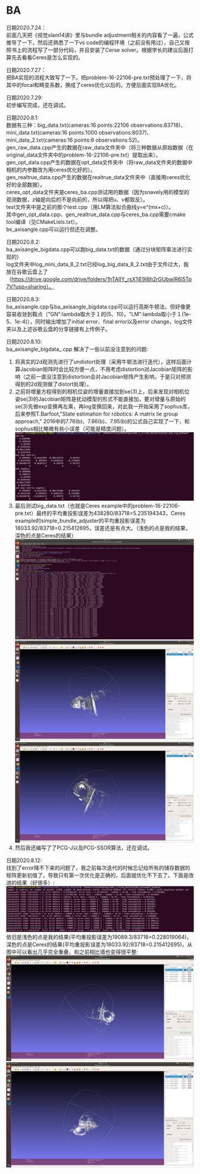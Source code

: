# BA
日期2020.7.24：  
前面几天把《视觉slam14讲》里与bundle adjustment相关的内容看了一遍，公式推导了一下，然后还熟悉了一下vs code的编程环境（之前没有用过），自己又按照书上的流程写了一部分代码，并且安装了Cerse solver。根据学长的建议后面打算先去看看Ceres是怎么实现的。

日期2020.7.27：  
把BA实现的流程大致写了一下。把problem-16-22106-pre.txt预处理了一下，将其中的focal和畸变系数，换成了ceres优化以后的。方便后面实现BA优化。

日期2020.7.29:  
初步编写完成，还在调试。

日期2020.8.1:  
数据有三种：big_data.txt(cameras:16 points:22106 observations:83718)、mini_data.txt(cameras:16 points:1000 observations:8037)、mini_data_2.txt(cameras:16 points:6 observations:52)。  
gen_raw_data.cpp产生的数据在raw_data文件夹中（将三种数据从原始数据（在original_data文件夹中的problem-16-22106-pre.txt）提取出来）。  
gen_opt_data.cpp产生的数据在opt_data文件夹中（将raw_data文件夹的数据中相机的内参数改为用ceres优化好的）。  
gen_realtrue_data.cpp产生的数据在realtrue_data文件夹中（直接用ceres优化好的全部数据）。  
ceres_opt_data文件夹是ceres_ba.cpp测试用的数据（因为snavely用的模型的观测数据，z轴是向后的不是向前的，所以得把u、v都取反）。  
test文件夹中是之前的那个test.cpp（用LM算法拟合曲线y=e^(mx+c)）。  
其中gen_opt_data.cpp、gen_realtrue_data.cpp与ceres_ba.cpp需要cmake tool编译（见CMakeLists.txt）。  
bx_axisangle.cpp可以运行但还在调整。

日期2020.8.2:  
ba_axisangle_bigdata.cpp可以跑big_data.txt的数据（通过分块矩阵乘法进行实现的）  
log文件夹中log_mini_data_8_2.txt已经log_big_data_8_2.txt由于文件过大，我放在谷歌云盘上了（https://drive.google.com/drive/folders/1hTAIIY_rsX1jE9l8h2rGUbwIR6i5Tp7V?usp=sharing）。 

日期2020.8.3:  
ba_axisangle.cpp与ba_axisangle_bigdata.cpp可以运行高斯牛顿法，但好像更容易收敛到鞍点（"GN":lambda取大于１的(5、10)，"LM":lambda取小于１(1e-5、1e-4)），同时输出增加了initial error、final error以及error change，log文件夹以及上述谷歌云盘的分享链接有上传例子。

日期2020.8.10:  
ba_axisangle_bigdata_.cpp 解决了一些以前没注意到的问题:  
1. 将真实的2d观测先进行了undistort处理（采用牛顿法进行迭代），这样后面计算Jacobian矩阵时会比较方便一点，不用考虑distortion对Jacobian矩阵的影响（之前一直没注意到distortion会对Jacobian矩阵产生影响，于是只对预测得到的2d观测做了distort处理）。  
2. 之前将增量方程得到的相机位姿的增量直接加到se(3)上，后来发现对相机位姿se(3)的Jacobian矩阵是扰动模型的形式不能直接加，要对增量与原始的se(3)先做exp变换再左乘，再log变换回来，对此我一开始采用了sophus库，后来参照T.Barfoot,"State estimation for robotics: A matrix lie group approach," 2016中的7.76(b)、7.86(b)、7.95(b)的公式自己实现了一下，和sophus相比略微有些小误差（可能是精度问题）。  
![图1](https://github.com/wjm-wjm/BA/blob/master/image/2020-08-10%2023-11-03%20%E7%9A%84%E5%B1%8F%E5%B9%95%E6%88%AA%E5%9B%BE.png)  
3. 最后测试big_data.txt（也就是Ceres example中的problem-16-22106-pre.txt）最终的平均重投影误差为438280/83718=5.235194343，Ceres example的simple_bundle_adjuster的平均重投影误差为18033.92/83718=0.215412695，误差还是有点大。（浅色的点是我的结果，深色的点是Ceres的结果）  
![图2](https://github.com/wjm-wjm/BA/blob/master/image/2020-08-10%2023-36-15%20%E7%9A%84%E5%B1%8F%E5%B9%95%E6%88%AA%E5%9B%BE.png)  
![图3](https://github.com/wjm-wjm/BA/blob/master/image/2020-08-11%2014-00-46%20%E7%9A%84%E5%B1%8F%E5%B9%95%E6%88%AA%E5%9B%BE.png)  
![图4](https://github.com/wjm-wjm/BA/blob/master/image/2020-08-11%2014-03-24%20%E7%9A%84%E5%B1%8F%E5%B9%95%E6%88%AA%E5%9B%BE.png)  
4. 然后我还编写了了PCG-J以及PCG-SSOR算法，还在调试。

日期2020.8.12:  
找到了error降不下来的问题了，我之前每次迭代的时候忘记给所有的储存数据的矩阵更新初值了，导致只有第一次优化是正确的，后面就优化不下去了。下面是改进的结果（好很多）:  
![图5](https://github.com/wjm-wjm/BA/blob/master/image/2020-08-13%2000-11-40%20%E7%9A%84%E5%B1%8F%E5%B9%95%E6%88%AA%E5%9B%BE.png)  
依旧是浅色的点是我的结果(平均重投影误差为19089.3/83718=0.228019064)，深色的点是Ceres的结果(平均重投影误差为18033.92/83718=0.215412695)，从图中可以看出几乎完全重叠，和之前相比墙也变得很平整:  
![图6](https://github.com/wjm-wjm/BA/blob/master/image/2020-08-13%2000-06-04%20%E7%9A%84%E5%B1%8F%E5%B9%95%E6%88%AA%E5%9B%BE.png)  
![图7](https://github.com/wjm-wjm/BA/blob/master/image/2020-08-13%2000-06-25%20%E7%9A%84%E5%B1%8F%E5%B9%95%E6%88%AA%E5%9B%BE.png)  
